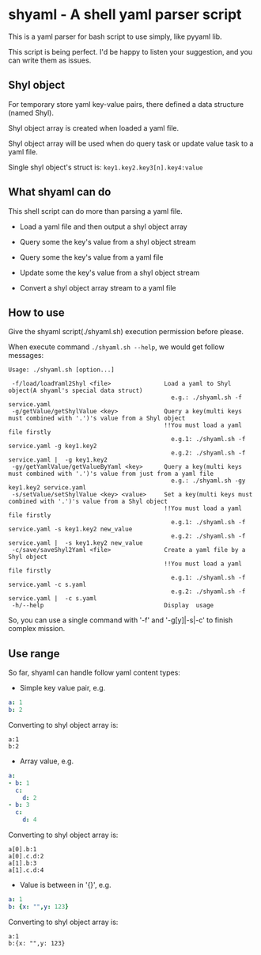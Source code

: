 # shyaml - A shell yaml parser script

This is a yaml parser for bash script to use simply, like pyyaml lib. 

This script is being perfect. I'd be happy to listen your suggestion, and you can write them as issues.


## Shyl object

For temporary store yaml key-value pairs, there defined a data structure (named Shyl).

Shyl object array is created when loaded a yaml file.

Shyl object array will be used when do query task or update value task to a yaml file.

Single shyl object's struct is: `key1.key2.key3[n].key4:value`


## What shyaml can do

This shell script can do more than parsing a yaml file.

* Load a yaml file and then output a shyl object array  

* Query some the key's value from a shyl object stream

* Query some the key's value from a yaml file

* Update some the key's value from a shyl object stream

* Convert a shyl object array stream to a yaml file


## How to use

Give the shyaml script(./shyaml.sh) execution permission before please.

When execute command `./shyaml.sh --help`, we would get follow messages:

```
Usage: ./shyaml.sh [option...]

 -f/load/loadYaml2Shyl <file>               Load a yaml to Shyl object(A shyaml's special data struct)
                                              e.g.: ./shyaml.sh -f service.yaml
 -g/getValue/getShylValue <key>             Query a key(multi keys must combined with '.')'s value from a Shyl object
                                            !!You must load a yaml file firstly
                                              e.g.1: ./shyaml.sh -f service.yaml -g key1.key2
                                              e.g.2: ./shyaml.sh -f service.yaml |  -g key1.key2
 -gy/getYamlValue/getValueByYaml <key>      Query a key(multi keys must combined with '.')'s value from just from a yaml file
                                              e.g.: ./shyaml.sh -gy key1.key2 service.yaml
 -s/setValue/setShylValue <key> <value>     Set a key(multi keys must combined with '.')'s value from a Shyl object
                                            !!You must load a yaml file firstly
                                              e.g.1: ./shyaml.sh -f service.yaml -s key1.key2 new_value
                                              e.g.2: ./shyaml.sh -f service.yaml |  -s key1.key2 new_value
 -c/save/saveShyl2Yaml <file>               Create a yaml file by a Shyl object
                                            !!You must load a yaml file firstly
                                              e.g.1: ./shyaml.sh -f service.yaml -c s.yaml
                                              e.g.2: ./shyaml.sh -f service.yaml |  -c s.yaml
 -h/--help                                  Display  usage
```

So, you can use a single command with '-f' and '-g[y]|-s|-c' to finish complex mission.

## Use range

So far, shyaml can handle follow yaml content types:

* Simple key value pair, e.g. 
```yaml
a: 1
b: 2
```
Converting to shyl object array is:
```
a:1
b:2
```
* Array value, e.g. 
```yaml
a:
- b: 1
  c:
    d: 2
- b: 3
  c:
    d: 4
```
Converting to shyl object array is:
```
a[0].b:1
a[0].c.d:2
a[1].b:3
a[1].c.d:4
```
* Value is between in '{}', e.g.
```yaml
a: 1
b: {x: "",y: 123}
```
Converting to shyl object array is:
```
a:1
b:{x: "",y: 123}
```

